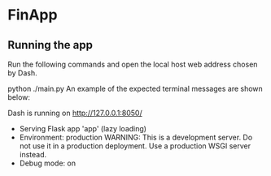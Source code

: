 # FinApp

## Running the app
Run the following commands and open the local host web address chosen by Dash.

python ./main.py
An example of the expected terminal messages are shown below:

Dash is running on http://127.0.0.1:8050/

 * Serving Flask app 'app' (lazy loading)
 * Environment: production
   WARNING: This is a development server. Do not use it in a production deployment.
   Use a production WSGI server instead.
 * Debug mode: on